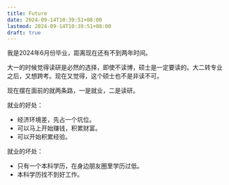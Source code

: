 ```yaml
---
title: Future
date: 2024-09-14T10:39:51+08:00
lastmod: 2024-09-14T10:39:51+08:00
draft: true
---
```



<!--more-->

我是2024年6月份毕业，距离现在还有不到两年时间。

大一的时候觉得读研是必然的选择，即使不读博，硕士是一定要读的。大二转专业之后，又想跨考。现在又觉得，这个硕士也不是非读不可。

现在摆在面前的就两条路，一是就业，二是读研。

就业的好处：
- 经济环境差，先占一个坑位。
- 可以马上开始赚钱，积累财富。
- 可以开始积累经验。

就业的坏处：
- 只有一个本科学历，在身边朋友圈里学历过低。
- 本科学历找不到好工作。
